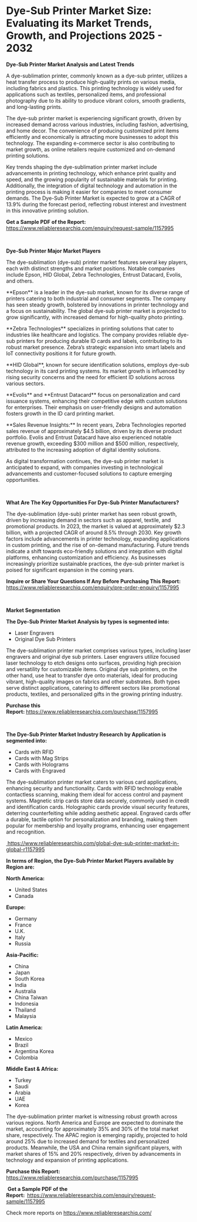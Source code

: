 <p><h1>Dye-Sub Printer Market Size: Evaluating its Market Trends, Growth, and Projections 2025 - 2032</h1></p><p><strong>Dye-Sub Printer Market Analysis and Latest Trends</strong></p>
<p><p>A dye-sublimation printer, commonly known as a dye-sub printer, utilizes a heat transfer process to produce high-quality prints on various media, including fabrics and plastics. This printing technology is widely used for applications such as textiles, personalized items, and professional photography due to its ability to produce vibrant colors, smooth gradients, and long-lasting prints.</p><p>The dye-sub printer market is experiencing significant growth, driven by increased demand across various industries, including fashion, advertising, and home decor. The convenience of producing customized print items efficiently and economically is attracting more businesses to adopt this technology. The expanding e-commerce sector is also contributing to market growth, as online retailers require customized and on-demand printing solutions.</p><p>Key trends shaping the dye-sublimation printer market include advancements in printing technology, which enhance print quality and speed, and the growing popularity of sustainable materials for printing. Additionally, the integration of digital technology and automation in the printing process is making it easier for companies to meet consumer demands. The Dye-Sub Printer Market is expected to grow at a CAGR of 13.9% during the forecast period, reflecting robust interest and investment in this innovative printing solution.</p></p>
<p><strong>Get a Sample PDF of the Report:&nbsp;</strong> <a href="https://www.reliableresearchiq.com/enquiry/request-sample/1157995?utm_campaign=2285&utm_medium=2&utm_source=Github&utm_content=ia&utm_term=11042025&utm_id=dye-sub-printer">https://www.reliableresearchiq.com/enquiry/request-sample/1157995</a></p>
<p>&nbsp;</p>
<p><strong>Dye-Sub Printer Major Market Players</strong></p>
<p><p>The dye-sublimation (dye-sub) printer market features several key players, each with distinct strengths and market positions. Notable companies include Epson, HID Global, Zebra Technologies, Entrust Datacard, Evolis, and others.</p><p>**Epson** is a leader in the dye-sub market, known for its diverse range of printers catering to both industrial and consumer segments. The company has seen steady growth, bolstered by innovations in printer technology and a focus on sustainability. The global dye-sub printer market is projected to grow significantly, with increased demand for high-quality photo printing.</p><p>**Zebra Technologies** specializes in printing solutions that cater to industries like healthcare and logistics. The company provides reliable dye-sub printers for producing durable ID cards and labels, contributing to its robust market presence. Zebra’s strategic expansion into smart labels and IoT connectivity positions it for future growth.</p><p>**HID Global**, known for secure identification solutions, employs dye-sub technology in its card printing systems. Its market growth is influenced by rising security concerns and the need for efficient ID solutions across various sectors.</p><p>**Evolis** and **Entrust Datacard** focus on personalization and card issuance systems, enhancing their competitive edge with custom solutions for enterprises. Their emphasis on user-friendly designs and automation fosters growth in the ID card printing market.</p><p>**Sales Revenue Insights:** In recent years, Zebra Technologies reported sales revenue of approximately $4.5 billion, driven by its diverse product portfolio. Evolis and Entrust Datacard have also experienced notable revenue growth, exceeding $300 million and $500 million, respectively, attributed to the increasing adoption of digital identity solutions.</p><p>As digital transformation continues, the dye-sub printer market is anticipated to expand, with companies investing in technological advancements and customer-focused solutions to capture emerging opportunities.</p></p>
<p>&nbsp;</p>
<p><strong>What Are The Key Opportunities For Dye-Sub Printer Manufacturers?</strong></p>
<p><p>The dye-sublimation (dye-sub) printer market has seen robust growth, driven by increasing demand in sectors such as apparel, textile, and promotional products. In 2023, the market is valued at approximately $2.3 billion, with a projected CAGR of around 8.5% through 2030. Key growth factors include advancements in printer technology, expanding applications in custom printing, and the rise of on-demand manufacturing. Future trends indicate a shift towards eco-friendly solutions and integration with digital platforms, enhancing customization and efficiency. As businesses increasingly prioritize sustainable practices, the dye-sub printer market is poised for significant expansion in the coming years.</p></p>
<p><strong>Inquire or Share Your Questions If Any Before Purchasing This Report:</strong> <a href="https://www.reliableresearchiq.com/enquiry/pre-order-enquiry/1157995?utm_campaign=2285&utm_medium=2&utm_source=Github&utm_content=ia&utm_term=11042025&utm_id=dye-sub-printer">https://www.reliableresearchiq.com/enquiry/pre-order-enquiry/1157995</a></p>
<p>&nbsp;</p>
<p><strong>Market Segmentation</strong></p>
<p><strong>The Dye-Sub Printer Market Analysis by types is segmented into:</strong></p>
<p><ul><li>Laser Engravers</li><li>Original Dye Sub Printers</li></ul></p>
<p><p>The dye-sublimation printer market comprises various types, including laser engravers and original dye sub printers. Laser engravers utilize focused laser technology to etch designs onto surfaces, providing high precision and versatility for customizable items. Original dye sub printers, on the other hand, use heat to transfer dye onto materials, ideal for producing vibrant, high-quality images on fabrics and other substrates. Both types serve distinct applications, catering to different sectors like promotional products, textiles, and personalized gifts in the growing printing industry.</p></p>
<p><strong>Purchase this Report:&nbsp;</strong><a href="https://www.reliableresearchiq.com/purchase/1157995?utm_campaign=2285&utm_medium=2&utm_source=Github&utm_content=ia&utm_term=11042025&utm_id=dye-sub-printer">https://www.reliableresearchiq.com/purchase/1157995</a></p>
<p>&nbsp;</p>
<p><strong>The Dye-Sub Printer Market Industry Research by Application is segmented into:</strong></p>
<p><ul><li>Cards with RFID</li><li>Cards with Mag Strips</li><li>Cards with Holograms</li><li>Cards with Engraved</li></ul></p>
<p><p>The dye-sublimation printer market caters to various card applications, enhancing security and functionality. Cards with RFID technology enable contactless scanning, making them ideal for access control and payment systems. Magnetic strip cards store data securely, commonly used in credit and identification cards. Holographic cards provide visual security features, deterring counterfeiting while adding aesthetic appeal. Engraved cards offer a durable, tactile option for personalization and branding, making them popular for membership and loyalty programs, enhancing user engagement and recognition.</p></p>
<p><a href="https://www.reliableresearchiq.com/global-dye-sub-printer-market-in-global-r1157995?utm_campaign=2285&utm_medium=2&utm_source=Github&utm_content=ia&utm_term=11042025&utm_id=dye-sub-printer">&nbsp;https://www.reliableresearchiq.com/global-dye-sub-printer-market-in-global-r1157995</a></p>
<p><strong>In terms of Region, the Dye-Sub Printer Market Players available by Region are:</strong></p>
<p>
    <p> <strong> North America: </strong>
        <ul>
            <li>United States</li>
            <li>Canada</li>
        </ul>
        </p> 
    <p> <strong> Europe: </strong>
        <ul>
            <li>Germany</li>
            <li>France</li>
            <li>U.K.</li>
            <li>Italy</li>
            <li>Russia</li>
        </ul>
        </p> 
    <p> <strong> Asia-Pacific: </strong>
        <ul>
            <li>China</li>
            <li>Japan</li>
            <li>South Korea</li>
            <li>India</li>
            <li>Australia</li>
            <li>China Taiwan</li>
            <li>Indonesia</li>
            <li>Thailand</li>
            <li>Malaysia</li>
        </ul>
        </p> 
    <p> <strong> Latin America: </strong>
        <ul>
            <li>Mexico</li>
            <li>Brazil</li>
            <li>Argentina Korea</li>
            <li>Colombia</li>
        </ul>
        </p> 
    <p> <strong> Middle East & Africa: </strong>
        <ul>
            <li>Turkey</li>
            <li>Saudi</li>
            <li>Arabia</li>
            <li>UAE</li>
            <li>Korea</li>
        </ul>
    </p>
    </p>
<p><p>The dye-sublimation printer market is witnessing robust growth across various regions. North America and Europe are expected to dominate the market, accounting for approximately 35% and 30% of the total market share, respectively. The APAC region is emerging rapidly, projected to hold around 25% due to increased demand for textiles and personalized products. Meanwhile, the USA and China remain significant players, with market shares of 15% and 20% respectively, driven by advancements in technology and expansion of printing applications.</p></p>
<p><strong>Purchase this Report: </strong><a href="https://www.reliableresearchiq.com/purchase/1157995?utm_campaign=2285&utm_medium=2&utm_source=Github&utm_content=ia&utm_term=11042025&utm_id=dye-sub-printer">https://www.reliableresearchiq.com/purchase/1157995</a></p>
<p>&nbsp;<strong>Get a Sample PDF of the Report:&nbsp;&nbsp;</strong><a href="https://www.reliableresearchiq.com/enquiry/request-sample/1157995?utm_campaign=2285&utm_medium=2&utm_source=Github&utm_content=ia&utm_term=11042025&utm_id=dye-sub-printer">https://www.reliableresearchiq.com/enquiry/request-sample/1157995</a></p>
<p><strong></strong></p>
<p>Check more reports on <a href="https://www.reliableresearchiq.com/?utm_campaign=2285&utm_medium=2&utm_source=Github&utm_content=ia&utm_term=11042025&utm_id=dye-sub-printer">https://www.reliableresearchiq.com/</a></p>